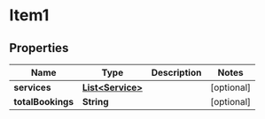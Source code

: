 

# Item1


## Properties

Name | Type | Description | Notes
------------ | ------------- | ------------- | -------------
**services** | [**List&lt;Service&gt;**](Service.md) |  |  [optional]
**totalBookings** | **String** |  |  [optional]



